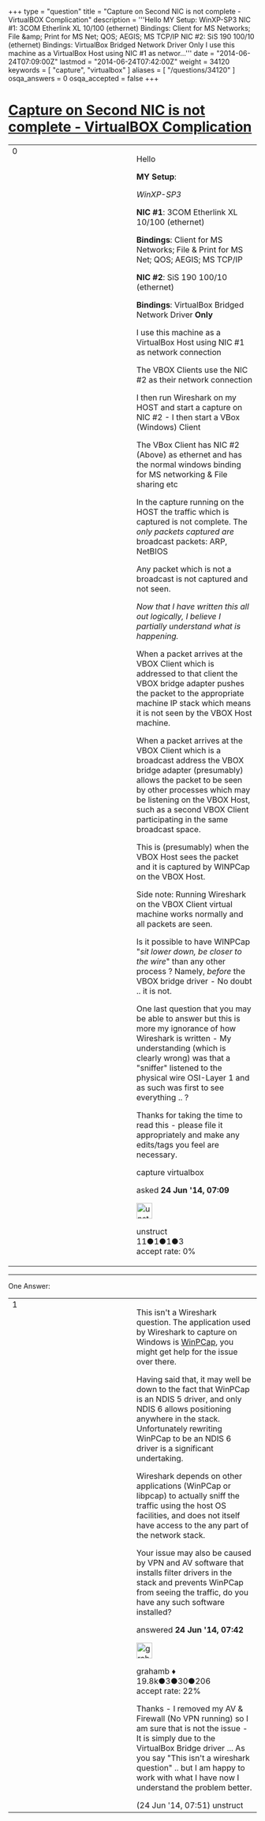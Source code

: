 +++
type = "question"
title = "Capture on Second NIC is not complete - VirtualBOX Complication"
description = '''Hello MY Setup: WinXP-SP3 NIC #1: 3COM Etherlink XL 10/100 (ethernet) Bindings: Client for MS Networks; File &amp;amp; Print for MS Net; QOS; AEGIS; MS TCP/IP NIC #2: SiS 190 100/10 (ethernet) Bindings: VirtualBox Bridged Network Driver Only I use this machine as a VirtualBox Host using NIC #1 as networ...'''
date = "2014-06-24T07:09:00Z"
lastmod = "2014-06-24T07:42:00Z"
weight = 34120
keywords = [ "capture", "virtualbox" ]
aliases = [ "/questions/34120" ]
osqa_answers = 0
osqa_accepted = false
+++

<div class="headNormal">

# [Capture on Second NIC is not complete - VirtualBOX Complication](/questions/34120/capture-on-second-nic-is-not-complete-virtualbox-complication)

</div>

<div id="main-body">

<div id="askform">

<table id="question-table" style="width:100%;"><colgroup><col style="width: 50%" /><col style="width: 50%" /></colgroup><tbody><tr class="odd"><td style="width: 30px; vertical-align: top"><div class="vote-buttons"><div id="post-34120-score" class="post-score" title="current number of votes">0</div><div id="favorite-count" class="favorite-count"></div></div></td><td><div id="item-right"><div class="question-body"><p>Hello</p><p><strong>MY Setup</strong>:</p><p><em>WinXP-SP3</em></p><p><strong>NIC #1</strong>: 3COM Etherlink XL 10/100 (ethernet)</p><p><strong>Bindings</strong>: Client for MS Networks; File &amp; Print for MS Net; QOS; AEGIS; MS TCP/IP</p><p><strong>NIC #2</strong>: SiS 190 100/10 (ethernet)</p><p><strong>Bindings</strong>: VirtualBox Bridged Network Driver <strong>Only</strong></p><p>I use this machine as a VirtualBox Host using NIC #1 as network connection</p><p>The VBOX Clients use the NIC #2 as their network connection</p><p>I then run Wireshark on my HOST and start a capture on NIC #2 - I then start a VBox (Windows) Client</p><p>The VBox Client has NIC #2 (Above) as ethernet and has the normal windows binding for MS networking &amp; File sharing etc</p><p>In the capture running on the HOST the traffic which is captured is not complete. The <em>only packets captured are</em> broadcast packets: ARP, NetBIOS</p><p>Any packet which is not a broadcast is not captured and not seen.</p><p><em>Now that I have written this all out logically, I believe I partially understand what is happening.</em></p><p>When a packet arrives at the VBOX Client which is addressed to that client the VBOX bridge adapter pushes the packet to the appropriate machine IP stack which means it is not seen by the VBOX Host machine.</p><p>When a packet arrives at the VBOX Client which is a broadcast address the VBOX bridge adapter (presumably) allows the packet to be seen by other processes which may be listening on the VBOX Host, such as a second VBOX Client participating in the same broadcast space.</p><p>This is (presumably) when the VBOX Host sees the packet and it is captured by WINPCap on the VBOX Host.</p><p>Side note: Running Wireshark on the VBOX Client virtual machine works normally and all packets are seen.</p><p>Is it possible to have WINPCap "<em>sit lower down, be closer to the wire</em>" than any other process ? Namely, <em>before</em> the VBOX bridge driver - No doubt .. it is not.</p><p>One last question that you may be able to answer but this is more my ignorance of how Wireshark is written - My understanding (which is clearly wrong) was that a "sniffer" listened to the physical wire OSI-Layer 1 and as such was first to see everything .. ?</p><p>Thanks for taking the time to read this - please file it appropriately and make any edits/tags you feel are necessary.</p></div><div id="question-tags" class="tags-container tags">capture virtualbox</div><div id="question-controls" class="post-controls"></div><div class="post-update-info-container"><div class="post-update-info post-update-info-user"><p>asked <strong>24 Jun '14, 07:09</strong></p><img src="https://secure.gravatar.com/avatar/1c954b3b6f77ecde52a6fc12c5e6d77e?s=32&amp;d=identicon&amp;r=g" class="gravatar" width="32" height="32" alt="unstruct&#39;s gravatar image" /><p>unstruct<br />
<span class="score" title="11 reputation points">11</span><span title="1 badges"><span class="badge1">●</span><span class="badgecount">1</span></span><span title="1 badges"><span class="silver">●</span><span class="badgecount">1</span></span><span title="3 badges"><span class="bronze">●</span><span class="badgecount">3</span></span><br />
<span class="accept_rate" title="Rate of the user&#39;s accepted answers">accept rate:</span> <span title="unstruct has no accepted answers">0%</span></p></div></div><div id="comments-container-34120" class="comments-container"></div><div id="comment-tools-34120" class="comment-tools"></div><div class="clear"></div><div id="comment-34120-form-container" class="comment-form-container"></div><div class="clear"></div></div></td></tr></tbody></table>

------------------------------------------------------------------------

<div class="tabBar">

<span id="sort-top"></span>

<div class="headQuestions">

One Answer:

</div>

</div>

<span id="34124"></span>

<div id="answer-container-34124" class="answer">

<table style="width:100%;"><colgroup><col style="width: 50%" /><col style="width: 50%" /></colgroup><tbody><tr class="odd"><td style="width: 30px; vertical-align: top"><div class="vote-buttons"><div id="post-34124-score" class="post-score" title="current number of votes">1</div></div></td><td><div class="item-right"><div class="answer-body"><p>This isn't a Wireshark question. The application used by Wireshark to capture on Windows is <a href="https://www.winpcap.org/">WinPCap</a>, you might get help for the issue over there.</p><p>Having said that, it may well be down to the fact that WinPCap is an NDIS 5 driver, and only NDIS 6 allows positioning anywhere in the stack. Unfortunately rewriting WinPCap to be an NDIS 6 driver is a significant undertaking.</p><p>Wireshark depends on other applications (WinPCap or libpcap) to actually sniff the traffic using the host OS facilities, and does not itself have access to the any part of the network stack.</p><p>Your issue may also be caused by VPN and AV software that installs filter drivers in the stack and prevents WinPCap from seeing the traffic, do you have any such software installed?</p></div><div class="answer-controls post-controls"></div><div class="post-update-info-container"><div class="post-update-info post-update-info-user"><p>answered <strong>24 Jun '14, 07:42</strong></p><img src="https://secure.gravatar.com/avatar/d2a7e24ca66604c749c7c88c1da8ff78?s=32&amp;d=identicon&amp;r=g" class="gravatar" width="32" height="32" alt="grahamb&#39;s gravatar image" /><p>grahamb ♦<br />
<span class="score" title="19834 reputation points"><span>19.8k</span></span><span title="3 badges"><span class="badge1">●</span><span class="badgecount">3</span></span><span title="30 badges"><span class="silver">●</span><span class="badgecount">30</span></span><span title="206 badges"><span class="bronze">●</span><span class="badgecount">206</span></span><br />
<span class="accept_rate" title="Rate of the user&#39;s accepted answers">accept rate:</span> <span title="grahamb has 274 accepted answers">22%</span></p></div></div><div id="comments-container-34124" class="comments-container"><span id="34125"></span><div id="comment-34125" class="comment"><div id="post-34125-score" class="comment-score"></div><div class="comment-text"><p>Thanks - I removed my AV &amp; Firewall (No VPN running) so I am sure that is not the issue - It is simply due to the VirtualBox Bridge driver ... As you say "This isn't a wireshark question" .. but I am happy to work with what I have now I understand the problem better.</p></div><div id="comment-34125-info" class="comment-info"><span class="comment-age">(24 Jun '14, 07:51)</span> unstruct</div></div></div><div id="comment-tools-34124" class="comment-tools"></div><div class="clear"></div><div id="comment-34124-form-container" class="comment-form-container"></div><div class="clear"></div></div></td></tr></tbody></table>

</div>

<div class="paginator-container-left">

</div>

</div>

</div>

